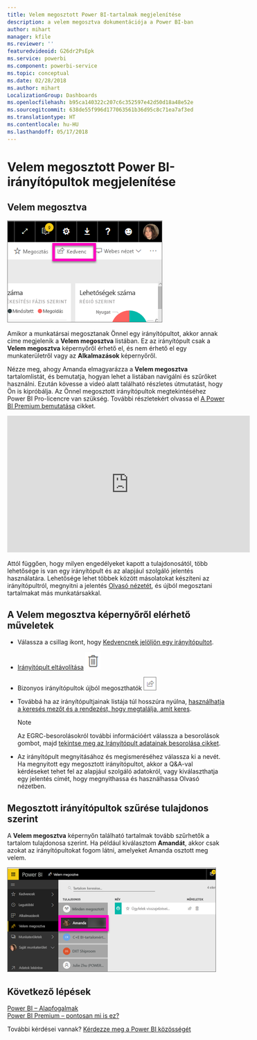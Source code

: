 ```yaml
---
title: Velem megosztott Power BI-tartalmak megjelenítése
description: a velem megosztva dokumentációja a Power BI-ban
author: mihart
manager: kfile
ms.reviewer: ''
featuredvideoid: G26dr2PsEpk
ms.service: powerbi
ms.component: powerbi-service
ms.topic: conceptual
ms.date: 02/28/2018
ms.author: mihart
LocalizationGroup: Dashboards
ms.openlocfilehash: b95ca140322c207c6c352597e42d50d18a48e52e
ms.sourcegitcommit: 638de55f996d177063561b36d95c8c71ea7af3ed
ms.translationtype: HT
ms.contentlocale: hu-HU
ms.lasthandoff: 05/17/2018
---
```

# <a name="display-the-power-bi-dashboards-that-have-been-shared-with-me"></a>Velem megosztott Power BI-irányítópultok megjelenítése
## <a name="shared-with-me"></a>Velem megosztva
![Megosztás ikon](media/service-shared-with-me/power-bi-share-dash.png)

Amikor a munkatársai megosztanak Önnel egy irányítópultot, akkor annak címe megjelenik a **Velem megosztva** listában. Ez az irányítópult csak a **Velem megosztva** képernyőről érhető el, és nem érhető el egy munkaterületről vagy az **Alkalmazások** képernyőről.

Nézze meg, ahogy Amanda elmagyarázza a **Velem megosztva** tartalomlistát, és bemutatja, hogyan lehet a listában navigálni és szűrőket használni. Ezután kövesse a videó alatt található részletes útmutatást, hogy Ön is kipróbálja. Az Önnel megosztott irányítópultok megtekintéséhez Power BI Pro-licencre van szükség. További részletekért olvassa el [A Power BI Premium bemutatása](service-premium.md) cikket.

<iframe width="560" height="315" src="https://www.youtube.com/embed/G26dr2PsEpk" frameborder="0" allowfullscreen></iframe>

Attól függően, hogy milyen engedélyeket kapott a tulajdonosától, több lehetősége is van egy irányítópult és az alapjául szolgáló jelentés használatára. Lehetősége lehet többek között másolatokat készíteni az irányítópultról, megnyitni a jelentés [Olvasó nézetét](service-reading-view-and-editing-view.md), és újból megosztani tartalmakat más munkatársakkal.

## <a name="actions-available-from-the-shared-with-me-screen"></a>A **Velem megosztva** képernyőről elérhető műveletek
* Válassza a csillag ikont, hogy [Kedvencnek jelöljön egy irányítópultot](service-dashboard-favorite.md).
* [Irányítópult eltávolítása](service-delete.md)  ![kuka ikon](media/service-shared-with-me/power-bi-delete-icon.png)
* Bizonyos irányítópultok újból megoszthatók  ![megosztás ikon](media/service-shared-with-me/power-bi-share-icon-new.png)
* Továbbá ha az irányítópultjainak listája túl hosszúra nyúlna, [használhatja a keresés mezőt és a rendezést, hogy megtalálja, amit keres](service-navigation-search-filter-sort.md).
  
  > [!NOTE]
  > Az EGRC-besorolásokról további információért válassza a besorolások gombot, majd [tekintse meg az Irányítópult adatainak besorolása cikket](service-data-classification.md).
  > 
  > 
* Az irányítópult megnyitásához és megismeréséhez válassza ki a nevét. Ha megnyitott egy megosztott irányítópultot, akkor a Q&A-val kérdéseket tehet fel az alapjául szolgáló adatokról, vagy kiválaszthatja egy jelentés címét, hogy megnyithassa és használhassa Olvasó nézetben.

## <a name="filter-shared-dashboards-by-owner"></a>Megosztott irányítópultok szűrése tulajdonos szerint
A **Velem megosztva** képernyőn található tartalmak tovább szűrhetők a tartalom tulajdonosa szerint. Ha például kiválasztom **Amandát**, akkor csak azokat az irányítópultokat fogom látni, amelyeket Amanda osztott meg velem.

![irányítópult tulajdonos szerint szűrve](media/service-shared-with-me/power-bi-owner.png)

## <a name="next-steps"></a>Következő lépések
[Power BI – Alapfogalmak](service-basic-concepts.md)  
[Power BI Premium – pontosan mi is ez?](service-premium.md)  

További kérdései vannak? [Kérdezze meg a Power BI közösségét](http://community.powerbi.com/)

